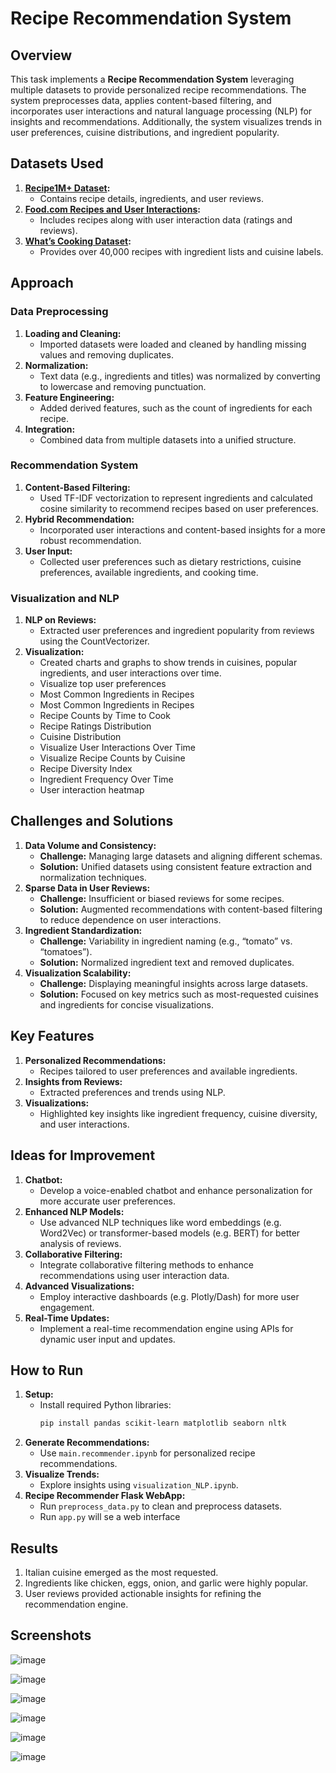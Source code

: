 # Recipe Recommendation System

## Overview
This task implements a **Recipe Recommendation System** leveraging multiple datasets to provide personalized recipe recommendations. The system preprocesses data, applies content-based filtering, and incorporates user interactions and natural language processing (NLP) for insights and recommendations. Additionally, the system visualizes trends in user preferences, cuisine distributions, and ingredient popularity.

## Datasets Used
1. **[Recipe1M+ Dataset](https://www.kaggle.com/datasets/saldenisov/recipenlg/data):**
   - Contains recipe details, ingredients, and user reviews.
2. **[Food.com Recipes and User Interactions](https://www.kaggle.com/datasets/shuyangli94/food-com-recipes-and-user-interactions):**
   - Includes recipes along with user interaction data (ratings and reviews).
3. **[What’s Cooking Dataset](https://www.kaggle.com/datasets/kaggle/recipe-ingredients-dataset):**
   - Provides over 40,000 recipes with ingredient lists and cuisine labels.

## Approach
### Data Preprocessing
1. **Loading and Cleaning:**
   - Imported datasets were loaded and cleaned by handling missing values and removing duplicates.
2. **Normalization:**
   - Text data (e.g., ingredients and titles) was normalized by converting to lowercase and removing punctuation.
3. **Feature Engineering:**
   - Added derived features, such as the count of ingredients for each recipe.
4. **Integration:**
   - Combined data from multiple datasets into a unified structure.

### Recommendation System
1. **Content-Based Filtering:**
   - Used TF-IDF vectorization to represent ingredients and calculated cosine similarity to recommend recipes based on user preferences.
2. **Hybrid Recommendation:**
   - Incorporated user interactions and content-based insights for a more robust recommendation.
3. **User Input:**
   - Collected user preferences such as dietary restrictions, cuisine preferences, available ingredients, and cooking time.

### Visualization and NLP
1. **NLP on Reviews:**
   - Extracted user preferences and ingredient popularity from reviews using the CountVectorizer.
2. **Visualization:**
   - Created charts and graphs to show trends in cuisines, popular ingredients, and user interactions over time.
   - Visualize top user preferences 
   - Most Common Ingredients in Recipes
   - Most Common Ingredients in Recipes 
   - Recipe Counts by Time to Cook  
   - Recipe Ratings Distribution 
   - Cuisine Distribution 
   - Visualize User Interactions Over Time  
   - Visualize Recipe Counts by Cuisine
   - Recipe Diversity Index 
   - Ingredient Frequency Over Time 
   - User interaction heatmap 

## Challenges and Solutions
1. **Data Volume and Consistency:**
   - **Challenge:** Managing large datasets and aligning different schemas.
   - **Solution:** Unified datasets using consistent feature extraction and normalization techniques.
2. **Sparse Data in User Reviews:**
   - **Challenge:** Insufficient or biased reviews for some recipes.
   - **Solution:** Augmented recommendations with content-based filtering to reduce dependence on user interactions.
3. **Ingredient Standardization:**
   - **Challenge:** Variability in ingredient naming (e.g., “tomato” vs. “tomatoes”).
   - **Solution:** Normalized ingredient text and removed duplicates.
4. **Visualization Scalability:**
   - **Challenge:** Displaying meaningful insights across large datasets.
   - **Solution:** Focused on key metrics such as most-requested cuisines and ingredients for concise visualizations.

## Key Features
1. **Personalized Recommendations:**
   - Recipes tailored to user preferences and available ingredients.
2. **Insights from Reviews:**
   - Extracted preferences and trends using NLP.
3. **Visualizations:**
   - Highlighted key insights like ingredient frequency, cuisine diversity, and user interactions.

## Ideas for Improvement
1. **Chatbot:**
   - Develop a voice-enabled chatbot and enhance personalization for more accurate user preferences.​
1. **Enhanced NLP Models:**
   - Use advanced NLP techniques like word embeddings (e.g. Word2Vec) or transformer-based models (e.g. BERT) for better analysis of reviews.
2. **Collaborative Filtering:**
   - Integrate collaborative filtering methods to enhance recommendations using user interaction data.
3. **Advanced Visualizations:**
   - Employ interactive dashboards (e.g. Plotly/Dash) for more user engagement.
4. **Real-Time Updates:**
   - Implement a real-time recommendation engine using APIs for dynamic user input and updates.

## How to Run
1. **Setup:**
   - Install required Python libraries:
     ```bash
     pip install pandas scikit-learn matplotlib seaborn nltk
     ```
2. **Generate Recommendations:**
   - Use `main.recommender.ipynb` for personalized recipe recommendations.
3. **Visualize Trends:**
   - Explore insights using `visualization_NLP.ipynb`.
4. **Recipe Recommender Flask WebApp:**
   - Run `preprocess_data.py` to clean and preprocess datasets.
   - Run `app.py` will se a web interface

## Results
1. Italian cuisine emerged as the most requested.
2. Ingredients like chicken, eggs, onion, and garlic were highly popular.
3. User reviews provided actionable insights for refining the recommendation engine.

## Screenshots 
![image](https://github.com/user-attachments/assets/b3bf6822-35c1-4296-91b8-287716ed2a66)

![image](https://github.com/user-attachments/assets/e93c6421-7793-451e-808f-cbe89115dfaa)

![image](https://github.com/user-attachments/assets/4e840583-90a2-434b-9815-cf0a9e080ee7)

![image](https://github.com/user-attachments/assets/e29e199c-32d0-4681-8568-25a1acf89934)

![image](https://github.com/user-attachments/assets/704622f1-8152-4f26-a68c-4a70c098a7a2)

![image](https://github.com/user-attachments/assets/4df31e5a-f1a8-4f47-b19b-2a8990d7ef1d)

